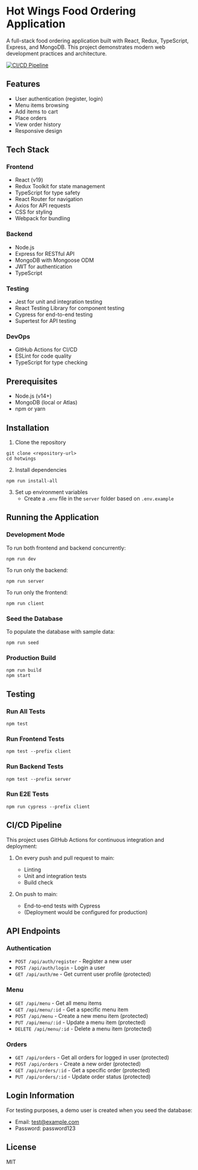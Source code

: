 # Hot Wings Food Ordering Application

A full-stack food ordering application built with React, Redux, TypeScript, Express, and MongoDB. This project demonstrates modern web development practices and architecture.

[![CI/CD Pipeline](https://github.com/username/hotwings/actions/workflows/ci.yml/badge.svg)](https://github.com/username/hotwings/actions/workflows/ci.yml)

## Features

- User authentication (register, login)
- Menu items browsing
- Add items to cart
- Place orders
- View order history
- Responsive design

## Tech Stack

### Frontend
- React (v19)
- Redux Toolkit for state management
- TypeScript for type safety
- React Router for navigation
- Axios for API requests
- CSS for styling
- Webpack for bundling

### Backend
- Node.js
- Express for RESTful API
- MongoDB with Mongoose ODM
- JWT for authentication
- TypeScript

### Testing
- Jest for unit and integration testing
- React Testing Library for component testing
- Cypress for end-to-end testing
- Supertest for API testing

### DevOps
- GitHub Actions for CI/CD
- ESLint for code quality
- TypeScript for type checking

## Prerequisites

- Node.js (v14+)
- MongoDB (local or Atlas)
- npm or yarn

## Installation

1. Clone the repository
```
git clone <repository-url>
cd hotwings
```

2. Install dependencies
```
npm run install-all
```

3. Set up environment variables
   - Create a `.env` file in the `server` folder based on `.env.example`

## Running the Application

### Development Mode

To run both frontend and backend concurrently:
```
npm run dev
```

To run only the backend:
```
npm run server
```

To run only the frontend:
```
npm run client
```

### Seed the Database

To populate the database with sample data:
```
npm run seed
```

### Production Build

```
npm run build
npm start
```

## Testing

### Run All Tests
```
npm test
```

### Run Frontend Tests
```
npm test --prefix client
```

### Run Backend Tests
```
npm test --prefix server
```

### Run E2E Tests
```
npm run cypress --prefix client
```

## CI/CD Pipeline

This project uses GitHub Actions for continuous integration and deployment:

1. On every push and pull request to main:
   - Linting
   - Unit and integration tests
   - Build check

2. On push to main:
   - End-to-end tests with Cypress
   - (Deployment would be configured for production)

## API Endpoints

### Authentication
- `POST /api/auth/register` - Register a new user
- `POST /api/auth/login` - Login a user
- `GET /api/auth/me` - Get current user profile (protected)

### Menu
- `GET /api/menu` - Get all menu items
- `GET /api/menu/:id` - Get a specific menu item
- `POST /api/menu` - Create a new menu item (protected)
- `PUT /api/menu/:id` - Update a menu item (protected)
- `DELETE /api/menu/:id` - Delete a menu item (protected)

### Orders
- `GET /api/orders` - Get all orders for logged in user (protected)
- `POST /api/orders` - Create a new order (protected)
- `GET /api/orders/:id` - Get a specific order (protected)
- `PUT /api/orders/:id` - Update order status (protected)

## Login Information

For testing purposes, a demo user is created when you seed the database:
- Email: test@example.com
- Password: password123

## License

MIT 